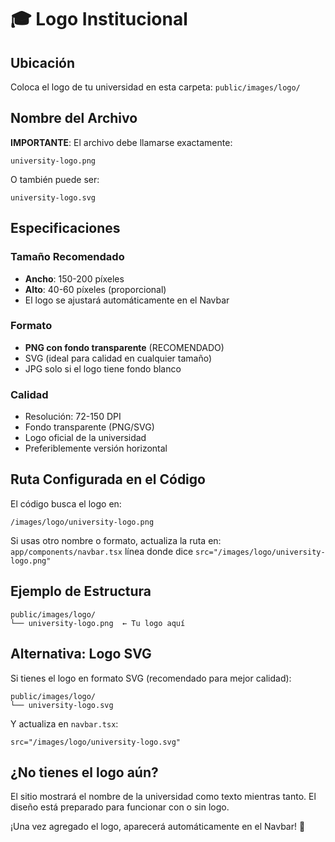 # 🎓 Logo Institucional

## Ubicación
Coloca el logo de tu universidad en esta carpeta: `public/images/logo/`

## Nombre del Archivo
**IMPORTANTE**: El archivo debe llamarse exactamente:
```
university-logo.png
```

O también puede ser:
```
university-logo.svg
```

## Especificaciones

### Tamaño Recomendado
- **Ancho**: 150-200 píxeles
- **Alto**: 40-60 píxeles (proporcional)
- El logo se ajustará automáticamente en el Navbar

### Formato
- **PNG con fondo transparente** (RECOMENDADO)
- SVG (ideal para calidad en cualquier tamaño)
- JPG solo si el logo tiene fondo blanco

### Calidad
- Resolución: 72-150 DPI
- Fondo transparente (PNG/SVG)
- Logo oficial de la universidad
- Preferiblemente versión horizontal

## Ruta Configurada en el Código

El código busca el logo en:
```
/images/logo/university-logo.png
```

Si usas otro nombre o formato, actualiza la ruta en:
`app/components/navbar.tsx` línea donde dice `src="/images/logo/university-logo.png"`

## Ejemplo de Estructura

```
public/images/logo/
└── university-logo.png  ← Tu logo aquí
```

## Alternativa: Logo SVG

Si tienes el logo en formato SVG (recomendado para mejor calidad):
```
public/images/logo/
└── university-logo.svg
```

Y actualiza en `navbar.tsx`:
```tsx
src="/images/logo/university-logo.svg"
```

## ¿No tienes el logo aún?

El sitio mostrará el nombre de la universidad como texto mientras tanto.
El diseño está preparado para funcionar con o sin logo.

¡Una vez agregado el logo, aparecerá automáticamente en el Navbar! 🚀
